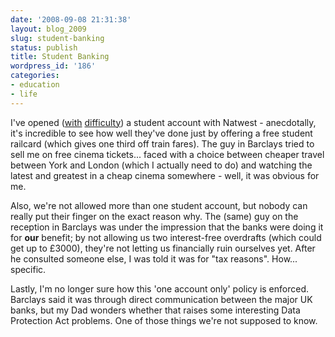 ```yaml
---
date: '2008-09-08 21:31:38'
layout: blog_2009
slug: student-banking
status: publish
title: Student Banking
wordpress_id: '186'
categories:
- education
- life
---
```


I've opened ([with](http://twitter.com/alexmuller/statuses/913691812)
[difficulty](http://twitter.com/alexmuller/statuses/913706716)) a student
account with Natwest - anecdotally, it's incredible to see how well they've
done just by offering a free student railcard (which gives one third off train
fares). The guy in Barclays tried to sell me on free cinema tickets... faced
with a choice between cheaper travel between York and London (which I actually
need to do) and watching the latest and greatest in a cheap cinema somewhere -
well, it was obvious for me.

Also, we're not allowed more than one student account, but nobody can really
put their finger on the exact reason why. The (same) guy on the reception in
Barclays was under the impression that the banks were doing it for **our**
benefit; by not allowing us two interest-free overdrafts (which could get up
to £3000), they're not letting us financially ruin ourselves yet. After he
consulted someone else, I was told it was for "tax reasons". How... specific.

Lastly, I'm no longer sure how this 'one account only' policy is enforced.
Barclays said it was through direct communication between the major UK banks,
but my Dad wonders whether that raises some interesting Data Protection Act
problems. One of those things we're not supposed to know.
